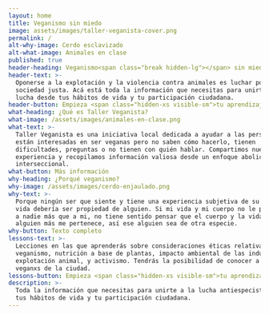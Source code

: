 ```yaml
---
layout: home
title: Veganismo sin miedo
image: assets/images/taller-veganista-cover.png
permalink: /
alt-why-image: Cerdo esclavizado
alt-what-image: Animales en clase
published: true
header-heading: Veganismo<span class="break hidden-lg"></span> sin miedo
header-text: >-
  Oponerse a la explotación y la violencia contra animales es luchar por
  sociedad justa. Acá está toda la información que necesitas para unirte a esta
  lucha desde tus hábitos de vida y tu participación ciudadana.
header-button: Empieza <span class="hidden-xs visible-sm">tu aprendizaje</span> ahora
what-heading: ¿Qué es Taller Veganista?
what-image: /assets/images/animales-en-clase.png
what-text: >-
  Taller Veganista es una iniciativa local dedicada a ayudar a las personas que
  están interesadas en ser veganas pero no saben cómo hacerlo, tienen
  dificultades, preguntas o no tienen con quién hablar. Compartimos nuestra
  experiencia y recopilamos información valiosa desde un enfoque abolicionista e
  interseccional.
what-button: Más información
why-heading: ¿Porqué veganismo?
why-image: /assets/images/cerdo-enjaulado.png
why-text: >-
  Porque ningún ser que siente y tiene una experiencia subjetiva de su propia
  vida debería ser propiedad de alguien. Si mi vida y mi cuerpo no le pertenecen
  a nadie más que a mi, no tiene sentido pensar que el cuerpo y la vida de
  alguien más me pertenece, así ese alguien sea de otra especie.
why-button: Texto completo
lessons-text: >-
  Lecciones en las que aprenderás sobre consideraciones éticas relativas al
  veganismo, nutrición a base de plantas, impacto ambiental de las industrias de
  explotación animal, y activismo. Tendrás la posibilidad de conocer a más
  veganxs de la ciudad.
lessons-button: Empieza <span class="hidden-xs visible-sm">tu aprendizaje</span> ahora
description: >-
  Toda la información que necesitas para unirte a la lucha antiespecista desde
  tus hábitos de vida y tu participación ciudadana.
---
```

